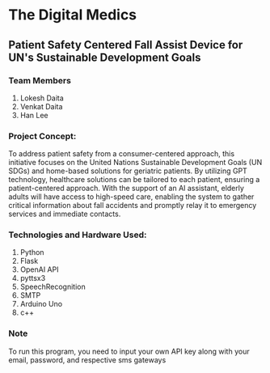 # The Digital Medics

## Patient Safety Centered Fall Assist Device for UN's Sustainable Development Goals

### Team Members
1. Lokesh Daita
2. Venkat Daita
3. Han Lee

### Project Concept:
To address patient safety from a consumer-centered approach, this initiative focuses on the United Nations Sustainable Development Goals (UN SDGs) and home-based solutions for geriatric patients. By utilizing GPT technology, healthcare solutions can be tailored to each patient, ensuring a patient-centered approach. With the support of an AI assistant, elderly adults will have access to high-speed care, enabling the system to gather critical information about fall accidents and promptly relay it to emergency services and immediate contacts.

### Technologies and Hardware Used:
1. Python
2. Flask
3. OpenAI API
4. pyttsx3
5. SpeechRecognition
6. SMTP
7. Arduino Uno
8. c++

### Note
To run this program, you need to input your own API key along with your email, password, and respective sms gateways
